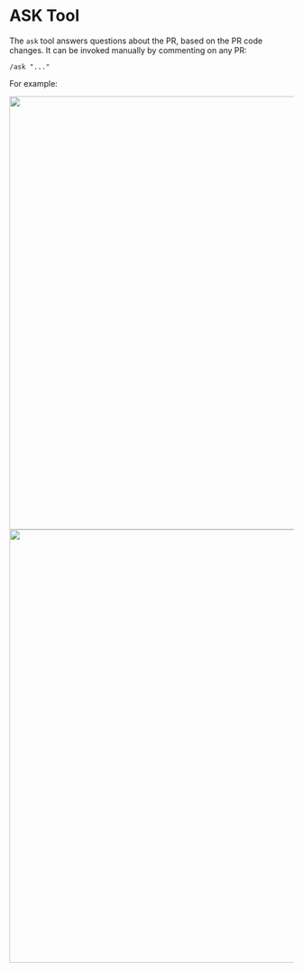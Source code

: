 # ASK Tool

The `ask` tool answers questions about the PR, based on the PR code changes.
It can be invoked manually by commenting on any PR:
```
/ask "..."
```
For example:

<kbd><img src=https://codium.ai/images/pr_agent/ask_comment.png width="768"></kbd>
<kbd><img src=https://codium.ai/images/pr_agent/ask.png width="768"></kbd>